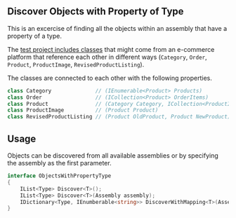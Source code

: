 ## Discover Objects with Property of Type

This is an excercise of finding all the objects within an assembly that have a
property of a type.

The [test project includes classes][test_classes] that might come from an e-commerce platform
that reference each other in different ways (`Category`, `Order`, `Product`,
`ProductImage`, `RevisedProductListing`).

The classes are connected to each other with the following properties.

```c#
class Category				// (IEnumerable<Product> Products)
class Order        			// (ICollection<Product> OrderItems)
class Product      			// (Category Category, ICollection<ProductImage> Images)
class ProductImage 			// (Product Product)
class RevisedProductListing // (Product OldProduct, Product NewProduct)
```

## Usage

Objects can be discovered from all available assemblies or by specifying the assembly as the first parameter.

```c#
interface ObjectsWithPropertyType
{
    IList<Type> Discover<T>();
    IList<Type> Discover<T>(Assembly assembly);
    IDictionary<Type, IEnumberable<string>> DiscoverWithMapping<T>(Assembly assembly);
}
```

[test_classes]: https://github.com/BaylorRae/discover-projects-with-property/tree/master/DiscoverObjectsWithPropertyType.Tests/Classes
